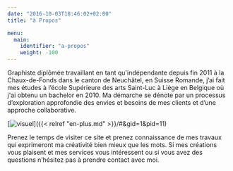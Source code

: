 ```yaml
---
date: "2016-10-03T18:46:02+02:00"
title: "à Propos"

menu:
  main:
    identifier: "a-propos"
    weight: -100
---
```


Graphiste diplômée travaillant en tant qu'indépendante depuis fin 2011 à la Chaux-de-Fonds dans le canton de Neuchâtel, en Suisse Romande, j’ai fait mes études à l’école Supérieure des arts Saint-Luc à Liège en Belgique où j'ai obtenu un bachelor en 2010. Ma démarche se dénote par un processus d’exploration approfondie des envies et besoins de mes clients et d’une approche collaborative.

[![visuel](/img/visuel-1024x348.png)]({{< relref "en-plus.md" >}}/#&gid=1&pid=11)

Prenez le temps de visiter ce site et prenez connaissance de mes travaux qui exprimeront ma créativité bien mieux que les mots. Si mes créations vous plaisent et mes services vous intéressent ou si vous avez des questions n’hésitez pas à prendre contact avec moi.
